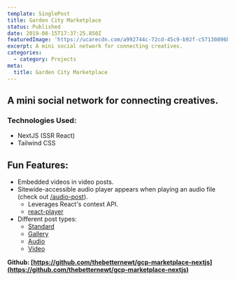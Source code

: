 ```yaml
---
template: SinglePost
title: Garden City Marketplace
status: Published
date: 2019-08-15T17:37:25.850Z
featuredImage: 'https://ucarecdn.com/a992744c-72cd-45c9-b92f-c57130896b2f/'
excerpt: A mini social network for connecting creatives.
categories:
  - category: Projects
meta:
  title: Garden City Marketplace
---
```

## A mini social network for connecting creatives.

### Technologies Used:

* NextJS (SSR React)
* Tailwind CSS

## Fun Features:

* Embedded videos in video posts.
* Sitewide-accessible audio player appears when playing an audio file (check out [/audio-post](https://gcp-marketplace-nextjs.netlify.com/audio-post)).
  * Leverages React's context API.
  * [react-player](https://www.npmjs.com/package/react-player)
* Different post types:
  * [Standard](https://gcp-marketplace-nextjs.netlify.com/post)
  * [Gallery](https://gcp-marketplace-nextjs.netlify.com/gallery-post)
  * [Audio](https://gcp-marketplace-nextjs.netlify.com/audio-post)
  * [Video](https://gcp-marketplace-nextjs.netlify.com/video-post)

**Github: [https://github.com/thebetternewt/gcp-marketplace-nextjs](https://github.com/thebetternewt/gcp-marketplace-nextjs)**
